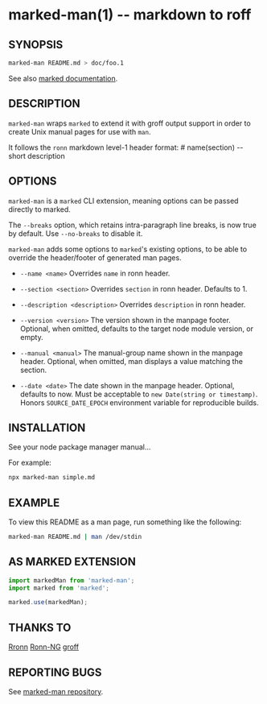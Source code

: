 marked-man(1) -- markdown to roff
=================================

SYNOPSIS
--------

```bash
marked-man README.md > doc/foo.1
```

See also [marked documentation](https://marked.js.org/).

DESCRIPTION
-----------

`marked-man` wraps `marked` to extend it with groff output support in order to
create Unix manual pages for use with `man`.

It follows the `ronn` markdown level-1 header format:
    # name(section) -- short description

OPTIONS
-------

`marked-man` is a `marked` CLI extension, meaning options can be passed directly to marked.

The `--breaks` option, which retains intra-paragraph line breaks, is now true by default. Use `--no-breaks` to disable it.

`marked-man` adds some options to `marked`'s existing options, to be able to override the header/footer of generated man pages.

* `--name <name>`
Overrides `name` in ronn header.

* `--section <section>`
Overrides `section` in ronn header. Defaults to 1.

* `--description <description>`
Overrides `description` in ronn header.

* `--version <version>`
The version shown in the manpage footer.
Optional, when omitted, defaults to the target node module version, or empty.

* `--manual <manual>`
The manual-group name shown in the manpage header.
Optional, when omitted, man displays a value matching the section.

* `--date <date>`
The date shown in the manpage header.
Optional, defaults to now.
Must be acceptable to `new Date(string or timestamp)`.
Honors `SOURCE_DATE_EPOCH` environment variable for reproducible builds.

INSTALLATION
------------

See your node package manager manual...

For example:

```bash
npx marked-man simple.md
```

EXAMPLE
-------

To view this README as a man page, run something like the following:

```bash
marked-man README.md | man /dev/stdin
```

AS MARKED EXTENSION
-------------------

```js
import markedMan from 'marked-man';
import marked from 'marked';

marked.use(markedMan);
```

THANKS TO
---------

[Rronn](https://github.com/rtomayko/ronn)
[Ronn-NG](https://github.com/apjanke/ronn-ng)
[groff](https://man.cx/groff_man(7))

REPORTING BUGS
--------------

See [marked-man repository](https://github.com/kapouer/marked-man).
